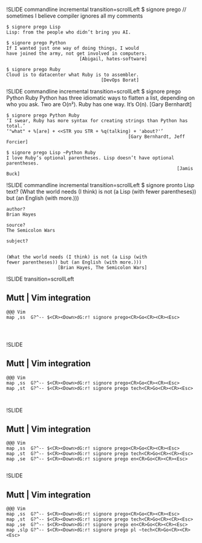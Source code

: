 !SLIDE commandline incremental transition=scrollLeft
    $ signore prego
    // sometimes I believe compiler ignores all my comments

    $ signore prego Lisp
    Lisp: from the people who didn’t bring you AI.

    $ signore prego Python
    If I wanted just one way of doing things, I would
    have joined the army, not get involved in computers.
                               [Abigail, hates-software]

    $ signore prego Ruby
    Cloud is to datacenter what Ruby is to assembler.
                                       [DevOps Borat]

!SLIDE commandline incremental transition=scrollLeft
    $ signore prego Python Ruby
    Python has three idiomatic ways to flatten a list, depending
    on who you ask. Two are O(n²). Ruby has one way. It’s O(n).
                                                [Gary Bernhardt]

    $ signore prego Python Ruby
    ‘I swear, Ruby has more syntax for creating strings than Python has total.’
    ‘"what" + %[are] + <<STR you STR + %q(talking) + 'about?'’
                                                 [Gary Bernhardt, Jeff Forcier]

    $ signore prego Lisp ~Python Ruby
    I love Ruby’s optional parentheses. Lisp doesn’t have optional parentheses.
                                                                   [Jamis Buck]

!SLIDE commandline incremental transition=scrollLeft
    $ signore pronto Lisp
    text?
    (What the world needs (I think) is not (a Lisp (with fewer parentheses))
    but (an English (with more.)))

    author?
    Brian Hayes

    source?
    The Semicolon Wars

    subject?


    (What the world needs (I think) is not (a Lisp (with
    fewer parentheses)) but (an English (with more.)))
                       [Brian Hayes, The Semicolon Wars]

!SLIDE transition=scrollLeft
## Mutt | Vim integration
    @@@ Vim
    map ,ss  G?^-- $<CR><Down>dG:r! signore prego<CR>Go<CR><CR><Esc>


     

!SLIDE
## Mutt | Vim integration
    @@@ Vim
    map ,ss  G?^-- $<CR><Down>dG:r! signore prego<CR>Go<CR><CR><Esc>
    map ,st  G?^-- $<CR><Down>dG:r! signore prego tech<CR>Go<CR><CR><Esc>

     

!SLIDE
## Mutt | Vim integration
    @@@ Vim
    map ,ss  G?^-- $<CR><Down>dG:r! signore prego<CR>Go<CR><CR><Esc>
    map ,st  G?^-- $<CR><Down>dG:r! signore prego tech<CR>Go<CR><CR><Esc>
    map ,se  G?^-- $<CR><Down>dG:r! signore prego en<CR>Go<CR><CR><Esc>
     

!SLIDE
## Mutt | Vim integration
    @@@ Vim
    map ,ss  G?^-- $<CR><Down>dG:r! signore prego<CR>Go<CR><CR><Esc>
    map ,st  G?^-- $<CR><Down>dG:r! signore prego tech<CR>Go<CR><CR><Esc>
    map ,se  G?^-- $<CR><Down>dG:r! signore prego en<CR>Go<CR><CR><Esc>
    map ,slp G?^-- $<CR><Down>dG:r! signore prego pl ~tech<CR>Go<CR><CR><Esc>
